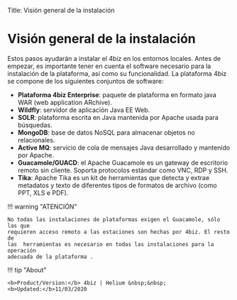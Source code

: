 Title: Visión general de la instalación

# Visión general de la instalación

Estos pasos ayudarán a instalar el 4biz en los entornos locales. Antes de
empezar, es importante tener en cuenta el software necesario para la instalación de
la plataforma, así como su funcionalidad. La plataforma 4biz se compone de los
siguientes conjuntos de software:


* **Plataforma 4biz Enterprise**: paquete de plataforma en formato java WAR (web application ARchive).
* **Wildfly**: servidor de aplicación Java EE Web.
* **SOLR**: plataforma escrita en Java mantenida por Apache usada para búsquedas.
* **MongoDB**: base de datos NoSQL para almacenar objetos no relacionales.
* **Active MQ**: servicio de cola de mensajes Java desarrollado y mantenido por Apache.
* **Guacamole/GUACD**: el Apache Guacamole es un gateway de escritorio remoto sin cliente. Soporta
protocolos estándar como VNC, RDP y SSH.
* **Tika**: Apache Tika es un kit de herramientas que detecta y extrae metadatos y texto de
diferentes tipos de formatos de archivo (como PPT, XLS e PDF).

!!! warning "ATENCIÓN"

    No todas las instalaciones de plataformas exigen el Guacamole, sólo las que
    requieren acceso remoto a las estaciones son hechas por 4biz. El resto de
    las  herramientas es necesario en todas las instalaciones para la operación
    adecuada de la plataforma .



!!! tip "About"

    <b>Product/Version:</b> 4biz | Helium &nbsp;&nbsp;
    <b>Updated:</b>11/03/2020
